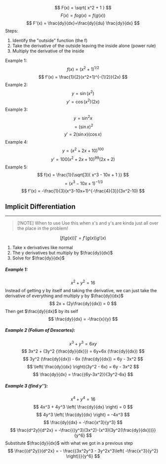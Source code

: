 $$
F(x) = \sqrt{ x^2 + 1 }
$$
$$
F(x) = fog(x) = f(g(x))
$$
$$
F'(x) = \frac{dy}{dx}=\frac{dy}{du} \frac{dy}{dx}
$$
Steps:
1. Identify the "outside" function (the f)
2. Take the derivative of the outside leaving the inside alone (power rule)
3. Multiply the derivative of the inside

Example 1:
$$
f(x) = (x^2 + 1)^{1/2}
$$
$$
f'(x) = \frac{1}{2}(x^2+1)^{-{1/2}}(2x)
$$
Example 2:
$$
y = \sin(x^2)
$$
$$
y' = \cos(x^2)(2x)
$$
Example 3:
$$
y = \sin^2x
$$
$$
= (\sin x)^2
$$
$$
y' = 2(\sin x)(\cos x)
$$
Example 4:
$$
y = (x^2 + 2x + 10)^{100}
$$
$$
y' = 100(x^2+2x+10)^{99}(2x+2)
$$
Example 5:
$$
f(x) = \frac{1}{\sqrt[3]{ x^3 - 10x + 1 }}
$$
$$
= (x^3-10x+1)^{-1/3}
$$
$$
f'(x) = -\frac{1}{3}(x^3-10x+1)^{-\frac{4}{3}}(3x^2-10)
$$
## Implicit Differentiation
---
> [!NOTE] When to use
> Use this when x's and y's are kinda just all over the place in the problem!


$$
[f(g(x))]' = f'(g(x))g'(x)
$$
1. Take x derivatives like normal
2. The y derivatives but multiply by $\frac{dy}{dx}$
3. Solve for $\frac{dy}{dx}$
##### Example 1:
$$
x^2+y^2=16
$$
Instead of getting y by itself and taking the derivative, we can just take the derivative of everything and multiply y by $\frac{dy}{dx}$
$$
2x + (2y\frac{dy}{dx}) = 0
$$
Then get $\frac{dy}{dx}$ by its self
$$
\frac{dy}{dx} = -\frac{x}{y}
$$
##### Example 2 (Folium of Descartes):
$$
x^3 + y^3 = 6xy
$$
$$
3x^2 + (3y^2 {\frac{dy}{dx}}) = 6y+6x (\frac{dy}{dx})
$$
$$
3y^2 (\frac{dy}{dx}) - 6x (\frac{dy}{dx}) = 6y - 3x^2
$$
$$
\left( \frac{dy}{dx} \right)(3y^2 - 6x) = 6y - 3x^2
$$
$$
\frac{dy}{dx} = \frac{{6y-3x^2}}{3y^2-6x}
$$
##### Example 3 (find y''):
$$
x^4 + y^4 = 16
$$
$$
4x^3 + 4y^3 \left( \frac{dy}{dx} \right) = 0
$$
$$
4y^3 \left( \frac{dy}{dx} \right) = -4x^3
$$
$$
\frac{dy}{dx} = -\frac{x^3}{y^3}
$$
$$
\frac{d^2y}{d^2x} = -\frac{{(y^3)(3x^2)-(x^3)(3y^2(\frac{dy}{dx}))}}{y^6}
$$
Substitute $\frac{dy}{dx}$ with what we got in a previous step
$$
\frac{{d^2y}}{d^2x} = - \frac{{3x^2y^3 - 3y^2x^3\left( -\frac{x^3}{y^2} \right)}}{y^6}
$$

